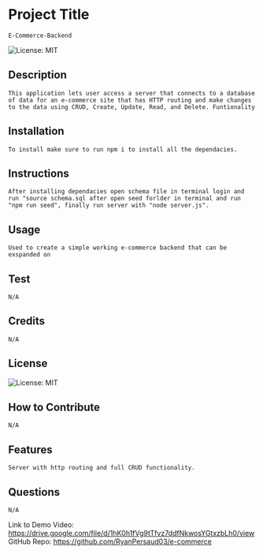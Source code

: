 # Project Title
    E-Commerce-Backend
![License: MIT](https://img.shields.io/badge/License-MIT-lightblue.svg)
## Description
    This application lets user access a server that connects to a database of data for an e-commerce site that has HTTP routing and make changes to the data using CRUD, Create, Update, Read, and Delete. Funtionality 
## Installation
    To install make sure to run npm i to install all the dependacies.
## Instructions
    After installing dependacies open schema file in terminal login and run "source schema.sql after open seed forlder in terminal and run "npm run seed", finally run server with "node server.js". 
## Usage
    Used to create a simple working e-commerce backend that can be exspanded on
## Test
    N/A
## Credits
    N/A
## License
![License: MIT](https://img.shields.io/badge/License-MIT-lightblue.svg)
## How to Contribute
    N/A
## Features
    Server with http routing and full CRUD functionality.

## Questions
    N/A

Link to Demo Video: https://drive.google.com/file/d/1hK0h1fVg9tTfvz7ddfNkwosYGtxzbLh0/view
GitHub Repo: https://github.com/RyanPersaud03/e-commerce